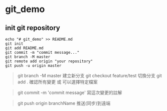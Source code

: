 # git_demo

## init git repository

```
echo "# git_demo" >> README.md
git init
git add README.md
git commit -m "commit message..."
git branch -M master
git remote add origin "your repository"
git push -u origin master
```

> git branch -M master 建立新分支 
> git checkout feature/test 切換分支
> git add . 確認所有變更 或 可以選擇特定檔案

> git commit -m 'commit message' 寫這次變更的註解

> git push origin branchName  推送(同步)到遠端
